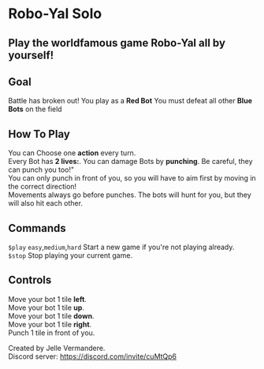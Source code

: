 # Robo-Yal Solo

## Play the worldfamous game **Robo-Yal** all by yourself!

## Goal
Battle has broken out!
You play as a **Red Bot** 
You must defeat all other **Blue Bots** on the field

## How To Play

You can Choose one **action** every turn.  
Every Bot has **2 lives:**. 
You can damage Bots by **punching**. 
Be careful, they can punch you too!"  
You can only punch in front of you, so you will have to aim first by moving in the correct direction!  
Movements always go before punches. The bots will hunt for you, but they will also hit each other.  

## Commands
``$play`` ``easy``,``medium``,``hard``  Start a new game if you're not playing already.  
``$stop``  Stop playing your current game.  

## Controls
Move your bot 1 tile **left**.  
Move your bot 1 tile **up**.  
Move your bot 1 tile **down**.  
Move your bot 1 tile **right**.  
Punch 1 tile in front of you.  

Created by Jelle Vermandere.  
Discord server:  https://discord.com/invite/cuMtQp6
